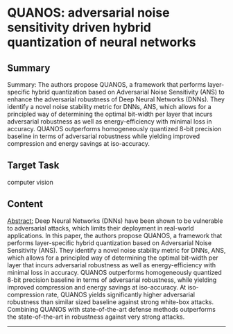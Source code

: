 # QUANOS: adversarial noise sensitivity driven hybrid quantization of neural networks

## Summary

Summary: The authors propose QUANOS, a framework that performs layer-specific hybrid quantization based on Adversarial Noise Sensitivity (ANS) to enhance the adversarial robustness of Deep Neural Networks (DNNs). They identify a novel noise stability metric for DNNs, ANS, which allows for a principled way of determining the optimal bit-width per layer that incurs adversarial robustness as well as energy-efficiency with minimal loss in accuracy. QUANOS outperforms homogeneously quantized 8-bit precision baseline in terms of adversarial robustness while yielding improved compression and energy savings at iso-accuracy.


## Target Task

computer vision

## Content

<Abstract:>
Deep Neural Networks (DNNs) have been shown to be vulnerable to adversarial attacks, which limits their deployment in real-world applications. In this paper, the authors propose QUANOS, a framework that performs layer-specific hybrid quantization based on Adversarial Noise Sensitivity (ANS). They identify a novel noise stability metric for DNNs, ANS, which allows for a principled way of determining the optimal bit-width per layer that incurs adversarial robustness as well as energy-efficiency with minimal loss in accuracy. QUANOS outperforms homogeneously quantized 8-bit precision baseline in terms of adversarial robustness, while yielding improved compression and energy savings at iso-accuracy. At iso-compression rate, QUANOS yields significantly higher adversarial robustness than similar sized baseline against strong white-box attacks. Combining QUANOS with state-of-the-art defense methods outperforms the state-of-the-art in robustness against very strong attacks.



---

